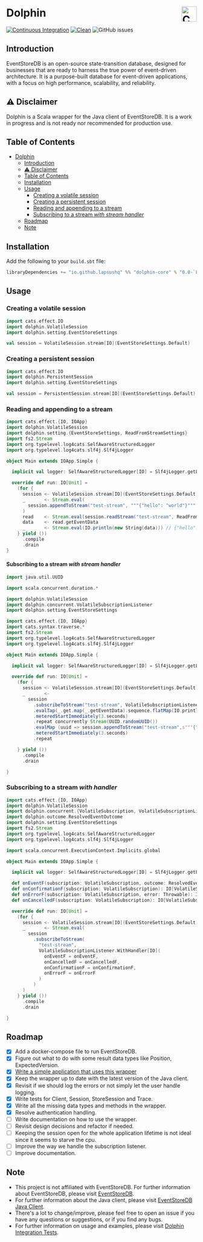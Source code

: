 # Dolphin<a href="https://typelevel.org/cats/"><img src="https://typelevel.org/cats/img/cats-badge.svg" height="40px" align="right" alt="Cats friendly" />

[![Continuous Integration](https://github.com/lapsusHQ/dolphin/actions/workflows/ci.yml/badge.svg?branch=main)](https://github.com/lapsusHQ/dolphin/actions/workflows/ci.yml)
[![Clean](https://github.com/lapsusHQ/dolphin/actions/workflows/clean.yml/badge.svg)](https://github.com/lapsusHQ/dolphin/actions/workflows/clean.yml)
![GitHub issues](https://img.shields.io/github/issues/lapsusHQ/dolphin)

## Introduction

EventStoreDB is an open-source state-transition database, designed for businesses that are ready to harness the true
power of event-driven architecture. It is a purpose-built database for event-driven applications, with a focus on high
performance, scalability, and reliability.

## ⚠️ Disclaimer

Dolphin is a Scala wrapper for the Java client of EventStoreDB. It is a work in progress and is not ready nor recommended for production use.

## Table of Contents

- [Dolphin](#dolphin)
  - [Introduction](#introduction)
  - [⚠️ Disclaimer](#️-disclaimer)
  - [Table of Contents](#table-of-contents)
  - [Installation](#installation)
  - [Usage](#usage)
    - [Creating a volatile session](#creating-a-volatile-session)
    - [Creating a persistent session](#creating-a-persistent-session)
    - [Reading and appending to a stream](#reading-and-appending-to-a-stream)
    - [Subscribing to a stream _with stream handler_](#subscribing-to-a-stream-with-stream-handler)
  - [Roadmap](#roadmap)
  - [Note](#note)

## Installation

Add the following to your `build.sbt` file:

```scala
libraryDependencies += "io.github.lapsushq" %% "dolphin-core" % "0.0-`Latest Commit Hash`-SNAPSHOT"
```

## Usage

### Creating a volatile session

```scala
import cats.effect.IO
import dolphin.VolatileSession
import dolphin.setting.EventStoreSettings

val session = VolatileSession.stream[IO](EventStoreSettings.Default)
```

### Creating a persistent session

```scala
import cats.effect.IO
import dolphin.PersistentSession
import dolphin.setting.EventStoreSettings

val session = PersistentSession.stream[IO](EventStoreSettings.Default)
```

### Reading and appending to a stream

```scala
import cats.effect.{IO, IOApp}
import dolphin.VolatileSession
import dolphin.setting.{EventStoreSettings, ReadFromStreamSettings}
import fs2.Stream
import org.typelevel.log4cats.SelfAwareStructuredLogger
import org.typelevel.log4cats.slf4j.Slf4jLogger

object Main extends IOApp.Simple {

  implicit val logger: SelfAwareStructuredLogger[IO] = Slf4jLogger.getLogger[IO]

  override def run: IO[Unit] =
    (for {
      session <- VolatileSession.stream[IO](EventStoreSettings.Default)
      _       <- Stream.eval(
        session.appendToStream("test-stream", """{"hello": "world"}""".getBytes, Array.emptyByteArray, "test")
      )
      read    <- Stream.eval(session.readStream("test-stream", ReadFromStreamSettings.Default))
      data    <- read.getEventData
      _       <- Stream.eval(IO.println(new String(data))) // {"hello": "world"}
    } yield ())
      .compile
      .drain
}
```

#### Subscribing to a stream _with stream handler_

```scala
import java.util.UUID

import scala.concurrent.duration.*

import dolphin.VolatileSession
import dolphin.concurrent.VolatileSubscriptionListener
import dolphin.setting.EventStoreSettings

import cats.effect.{IO, IOApp}
import cats.syntax.traverse.*
import fs2.Stream
import org.typelevel.log4cats.SelfAwareStructuredLogger
import org.typelevel.log4cats.slf4j.Slf4jLogger

object Main extends IOApp.Simple {

  implicit val logger: SelfAwareStructuredLogger[IO] = Slf4jLogger.getLogger[IO]

  override def run: IO[Unit] =
    (for {
      session <- VolatileSession.stream[IO](EventStoreSettings.Default)
      _       <-
        session
          .subscribeToStream("test-stream", VolatileSubscriptionListener.WithStreamHandler[IO]())
          .evalTap(_.get.map(_.getEventData).sequence.flatMap(IO.println))
          .meteredStartImmediately(3.seconds)
          .repeat concurrently Stream(UUID.randomUUID())
          .evalMap (uuid => session.appendToStream("test-stream",s"""{"test": "${uuid}"}""".getBytes, Array.emptyByteArray, "test"))
          .meteredStartImmediately(3.seconds)
          .repeat

    } yield ())
      .compile
      .drain

}
```

### Subscribing to a stream _with handler_

```scala
import cats.effect.{IO, IOApp}
import dolphin.VolatileSession
import dolphin.concurrent.{VolatileSubscription, VolatileSubscriptionListener}
import dolphin.outcome.ResolvedEventOutcome
import dolphin.setting.EventStoreSettings
import fs2.Stream
import org.typelevel.log4cats.SelfAwareStructuredLogger
import org.typelevel.log4cats.slf4j.Slf4jLogger

import scala.concurrent.ExecutionContext.Implicits.global

object Main extends IOApp.Simple {

  implicit val logger: SelfAwareStructuredLogger[IO] = Slf4jLogger.getLogger[IO]

  def onEventF(subscription: VolatileSubscription, outcome: ResolvedEventOutcome[IO]): IO[VolatileSubscription] = ???
  def onConfirmationF(subscription: VolatileSubscription): IO[VolatileSubscription]                             = ???
  def onErrorF(subscription: VolatileSubscription, error: Throwable): IO[VolatileSubscription]                  = ???
  def onCancelledF(subscription: VolatileSubscription): IO[VolatileSubscription]                                = ???

  override def run: IO[Unit] =
    (for {
      session <- VolatileSession.stream[IO](EventStoreSettings.Default)
      _       <- Stream.eval(
        session
          .subscribeToStream(
            "test-stream",
            VolatileSubscriptionListener.WithHandler[IO](
              onEventF = onEventF,
              onCancelledF = onCancelledF,
              onConfirmationF = onConfirmationF,
              onErrorF = onErrorF
            )
          )
      )
    } yield ())
      .compile
      .drain

}
```

## Roadmap

- [x] Add a docker-compose file to run EventStoreDB.
- [x] Figure out what to do with some result data types like Position, ExpectedVersion.
- [x] [Write a simple application that uses this wrapper](https://github.com/samgj18/event-sourcing-poc/)
- [x] Keep the wrapper up to date with the latest version of the Java client.
- [x] Revisit if we should log the errors or not simply let the user handle logging.
- [x] Write tests for Client, Session, StoreSession and Trace.
- [x] Write all the missing data types and methods in the wrapper.
- [x] Resolve authentication handling.
- [ ] Write documentation on how to use the wrapper.
- [ ] Revisit design decisions and refactor if needed.
- [ ] Keeping the session open for the whole application lifetime is not ideal since it seems to starve the cpu.
- [ ] Improve the way we handle the subscription listener.
- [ ] Improve documentation.

## Note

- This project is not affiliated with EventStoreDB. For further information about EventStoreDB, please visit [EventStoreDB](https://eventstore.com/).
- For further information about the Java client, please visit [EventStoreDB Java Client](https://github.com/EventStore/EventStoreDB-Client-Java).
- There's a lot to change/improve, please feel free to open an issue if you have any questions or suggestions, or if you find any bugs.
- For further information on usage and examples, please visit [Dolphin Integration Tests](modules/tests/src/it/scala/).
